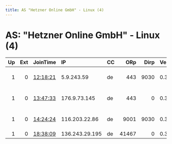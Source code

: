 ```yaml
---
title: AS "Hetzner Online GmbH" - Linux (4)
---
```


# AS: "Hetzner Online GmbH" - Linux (4)

|   Up |   Ext | JoinTime                                                                                            | IP             | CC   |   ORp |   Dirp | Version   | Contact                      | Nickname   |   eFamMembers |
|-----:|------:|:----------------------------------------------------------------------------------------------------|:---------------|:-----|------:|-------:|:----------|:-----------------------------|:-----------|--------------:|
|    1 |     0 | [12:18:21](https://metrics.torproject.org/rs.html#details/1513902716C4B0130E8221012506B7B062AB4F51) | 5.9.243.59     | de   |   443 |   9030 | 0.3.4.9   | Webmaster D261W &lt;webmaste | gammad261w |             1 |
|    1 |     0 | [13:47:33](https://metrics.torproject.org/rs.html#details/27A01740A87B5861DB4008BB81F8CFA518FDA554) | 176.9.73.145   | de   |   443 |      0 | 0.3.4.9   | 0xFFFFFFFF Random Person     | tOr        |             1 |
|    1 |     0 | [14:24:24](https://metrics.torproject.org/rs.html#details/2055AFDD3D9BD4BE5E0CD6D06BABB25DC992D495) | 116.203.22.86  | de   |  9001 |   9030 | 0.3.2.10  | engee &lt;myeraser AT gmail  | engee      |             1 |
|    1 |     0 | [18:38:09](https://metrics.torproject.org/rs.html#details/095DC24DD1790155846ED79C2A3B05FE73DCC611) | 136.243.29.195 | de   | 41467 |      0 | 0.3.4.9   | None                         | Unnamed    |             1 |

